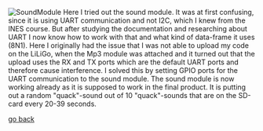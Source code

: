 ![SoundModule](images/SoundModule.jpg "SoundModule")
Here I tried out the sound module. It was at first confusing, since it is using UART communication and not I2C, which I knew from the INES course. But after studying the documentation and researching about UART I now know how to work with that and what kind of data-frame it uses (8N1). Here I originally had the issue that I was not able to upload my code on the LiLiGo, when the Mp3 module was attached and it turned out that the upload uses the RX and TX ports which are the default UART ports and therefore cause interference. I solved this by setting GPIO ports for the UART communication to the sound module.
The sound module is now working already as it is supposed to work in the final product. It is putting out a random "quack"-sound out of 10 "quack"-sounds that are on the SD-card every 20-39 seconds.

[go back](/doc/PersonalDevelopmentPlan.md)